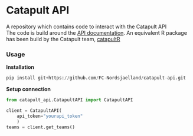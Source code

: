 # Catapult API
A repository which contains code to interact with the Catapult API
<br>
The code is build around the [API documentation](https://docs.connect.catapultsports.com/reference/introduction). An equivalent R package has been build by the Catapult team, [catapultR](http://catapultr.catapultsports.com/)

### Usage


**Installation**
```python
pip install git+https://github.com/FC-Nordsjaelland/catapult-api.git
```

**Setup connection**
```python
from catapult_api.CatapultAPI import CatapultAPI

client = CatapultAPI(
    api_token="yourapi_token"
    )
teams = client.get_teams()
```
